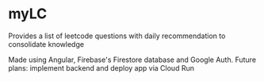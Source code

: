 # myLC
Provides a list of leetcode questions with daily recommendation to consolidate knowledge

Made using Angular, Firebase's Firestore database and Google Auth.
Future plans: implement backend and deploy app via Cloud Run

